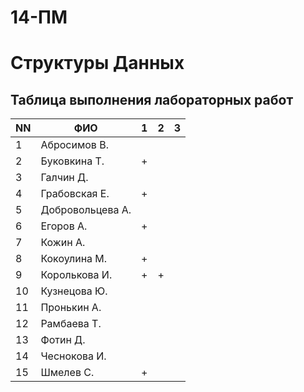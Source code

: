 # 14-ПМ
# Структуры Данных
## Таблица выполнения лабораторных работ

| NN  | ФИО              | 1   | 2   | 3   |
| --- | ---------------- | --- | --- | --- |
| 1   | Абросимов В.     |     |     |     |
| 2   | Буковкина Т.     | +   |     |     |
| 3   | Галчин Д.        |     |     |     |
| 4   | Грабовская Е.    | +   |     |     |
| 5   | Добровольцева А. |     |     |     |
| 6   | Егоров А.        | +   |     |     |
| 7   | Кожин А.         |     |     |     |
| 8   | Кокоулина М.     | +   |     |     |
| 9   | Королькова И.    | +   | +   |     |
| 10  | Кузнецова Ю.     |     |     |     |
| 11  | Пронькин А.      |     |     |     |
| 12  | Рамбаева Т.      |     |     |     |
| 13  | Фотин Д.         |     |     |     |
| 14  | Чеснокова И.     |     |     |     |
| 15  | Шмелев С.        | +   |     |     |
